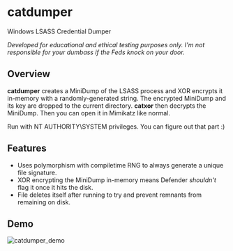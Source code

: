# catdumper
Windows LSASS Credential Dumper

*Developed for educational and ethical testing purposes only. I'm not responsible for your dumbass if the Feds knock on your door.*

## Overview

**catdumper** creates a MiniDump of the LSASS process and XOR encrypts it in-memory with a randomly-generated string. The encrypted MiniDump and its key are dropped to the current directory. **catxor** then decrypts the MiniDump. Then you can open it in Mimikatz like normal.

Run with NT AUTHORITY\SYSTEM privileges. You can figure out that part :)

## Features

- Uses polymorphism with compiletime RNG to always generate a unique file signature.
- XOR encrypting the MiniDump in-memory means Defender *shouldn't* flag it once it hits the disk.
- File deletes itself after running to try and prevent remnants from remaining on disk.

## Demo

![catdumper_demo](https://github.com/Meowmycks/catdumper/assets/45502375/5a6419db-e7e4-451d-b14c-66d7f78806c9)
